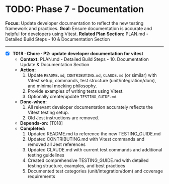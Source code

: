 # TODO: Phase 7 - Documentation

**Focus:** Update developer documentation to reflect the new testing framework and practices.
**Goal:** Ensure documentation is accurate and helpful for developers using Vitest.
**Related Plan Section:** PLAN.md - Detailed Build Steps - 10 & Documentation Section

---

- [x] **T019 · Chore · P2: update developer documentation for vitest**
  - **Context:** PLAN.md - Detailed Build Steps - 10. Documentation Update & Documentation Section
  - **Action:**
    1. Update `README.md`, `CONTRIBUTING.md`, `CLAUDE.md` (or similar) with Vitest setup, commands, test structure (unit/integration/dom), and minimal mocking philosophy.
    2. Provide examples of writing tests using Vitest.
    3. Optionally create/update `TESTING_GUIDE.md`.
  - **Done‑when:**
    1. All relevant developer documentation accurately reflects the Vitest testing setup.
    2. Old Jest instructions are removed.
  - **Depends‑on:** [T018]
  - **Completed:**
    1. Updated README.md to reference the new TESTING_GUIDE.md
    2. Updated CONTRIBUTING.md with Vitest commands and removed all Jest references
    3. Updated CLAUDE.md with current test commands and additional testing guidelines
    4. Created comprehensive TESTING_GUIDE.md with detailed testing structure, examples, and best practices
    5. Documented test categories (unit/integration/dom) and coverage requirements
